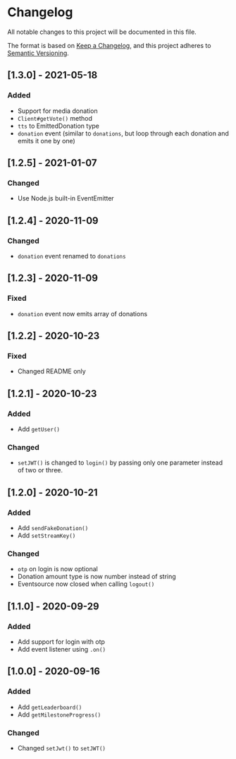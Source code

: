 # Changelog
All notable changes to this project will be documented in this file.

The format is based on [Keep a Changelog](https://keepachangelog.com/en/1.0.0/),
and this project adheres to [Semantic Versioning](https://semver.org/spec/v2.0.0.html).

## [1.3.0] - 2021-05-18
### Added
- Support for media donation
- `Client#getVote()` method
- `tts` to EmittedDonation type
- `donation` event (similar to `donations`, but loop through each donation and emits it one by one)

## [1.2.5] - 2021-01-07
### Changed
- Use Node.js built-in EventEmitter

## [1.2.4] - 2020-11-09
### Changed
- `donation` event renamed to `donations`

## [1.2.3] - 2020-11-09
### Fixed
- `donation` event now emits array of donations

## [1.2.2] - 2020-10-23
### Fixed
- Changed README only 

## [1.2.1] - 2020-10-23
### Added
- Add `getUser()`

### Changed
- `setJWT()` is changed to `login()` by passing only one parameter instead of two or three.


## [1.2.0] - 2020-10-21
### Added
- Add `sendFakeDonation()`
- Add `setStreamKey()`

### Changed
- `otp` on login is now optional
- Donation amount type is now number instead of string
- Eventsource now closed when calling `logout()`

## [1.1.0] - 2020-09-29
### Added
- Add support for login with otp
- Add event listener using `.on()`

## [1.0.0] - 2020-09-16
### Added
- Add `getLeaderboard()`
- Add `getMilestoneProgress()`

### Changed
- Changed `setJwt()` to `setJWT()`